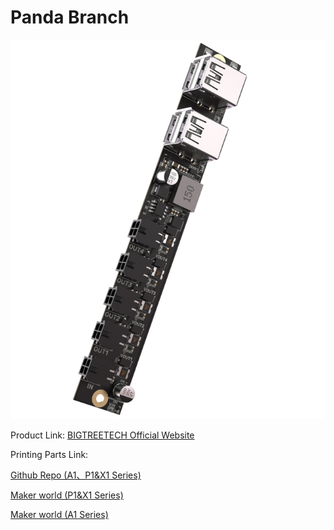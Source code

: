 # Panda Branch

<img src=img/PandaBranch/PandaBranch_Title.png width="600"/>

Product Link: [BIGTREETECH Official Website](https://biqu.equipment/products/bigtreetech-panda-branch-v1-0?_pos=1&_sid=0047702f2&_ss=r)

Printing Parts Link: 

[Github Repo (A1、P1&X1 Series)](https://github.com/bigtreetech/Panda-Branch/tree/master/STL)

[Maker world (P1&X1 Series)](https://makerworld.com/en/models/606669#profileId-529547)

[Maker world  (A1 Series)](https://makerworld.com/en/models/606628#profileId-529508)
